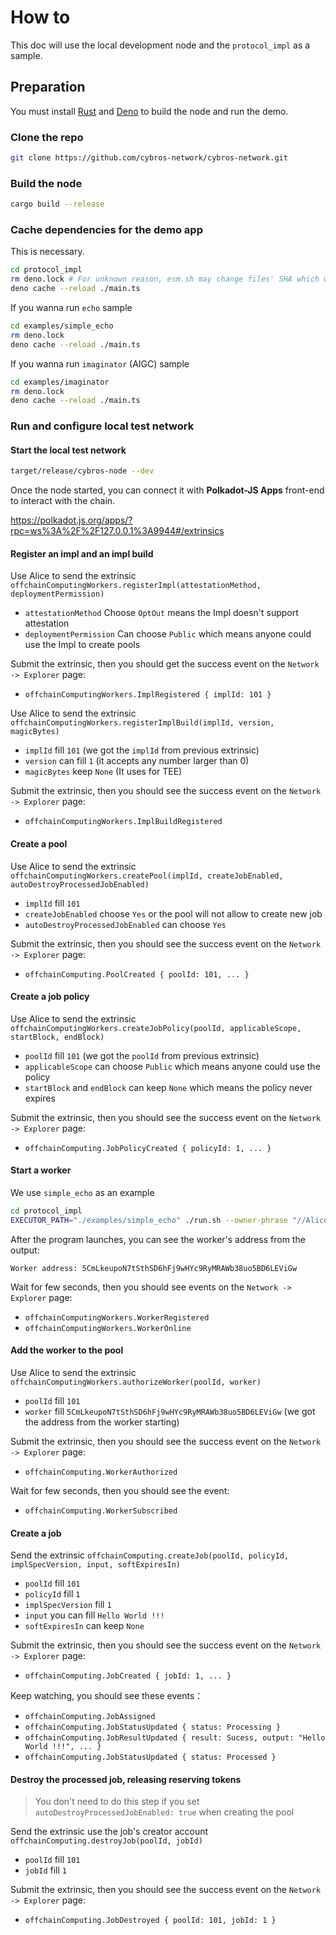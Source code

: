 How to
====

This doc will use the local development node and the `protocol_impl` as a sample.

## Preparation

You must install [Rust](https://rustup.rs/) and [Deno](https://github.com/denoland/deno#install) to build the node and run the demo.

### Clone the repo

```sh
git clone https://github.com/cybros-network/cybros-network.git
```

### Build the node

```sh
cargo build --release
```

### Cache dependencies for the demo app

This is necessary.

```bash
cd protocol_impl
rm deno.lock # For unknown reason, esm.sh may change files' SHA which will break Deno's security check
deno cache --reload ./main.ts
```

If you wanna run `echo` sample

```bash
cd examples/simple_echo
rm deno.lock
deno cache --reload ./main.ts
```

If you wanna run `imaginator` (AIGC) sample

```bash
cd examples/imaginator
rm deno.lock
deno cache --reload ./main.ts
```

### Run and configure local test network

#### Start the local test network

```bash
target/release/cybros-node --dev
```

Once the node started, you can connect it with **Polkadot-JS Apps** front-end
to interact with the chain.

https://polkadot.js.org/apps/?rpc=ws%3A%2F%2F127.0.0.1%3A9944#/extrinsics

#### Register an impl and an impl build

Use Alice to send the extrinsic
`offchainComputingWorkers.registerImpl(attestationMethod, deploymentPermission)`
- `attestationMethod` Choose `OptOut` means the Impl doesn't support attestation
- `deploymentPermission` Can choose `Public` which means anyone could use the Impl to create pools

Submit the extrinsic,
then you should get the success event on the `Network -> Explorer` page:
- `offchainComputingWorkers.ImplRegistered { implId: 101 }`

Use Alice to send the extrinsic
`offchainComputingWorkers.registerImplBuild(implId, version, magicBytes)`
- `implId` fill `101` (we got the `implId` from previous extrinsic)
- `version` can fill `1` (it accepts any number larger than 0)
- `magicBytes` keep `None` (It uses for TEE)

Submit the extrinsic,
then you should see the success event on the `Network -> Explorer` page:
- `offchainComputingWorkers.ImplBuildRegistered`

#### Create a pool

Use Alice to send the extrinsic
`offchainComputingWorkers.createPool(implId, createJobEnabled, autoDestroyProcessedJobEnabled)`
- `implId` fill `101`
- `createJobEnabled` choose `Yes` or the pool will not allow to create new job
- `autoDestroyProcessedJobEnabled` can choose `Yes`

Submit the extrinsic,
then you should see the success event on the `Network -> Explorer` page:
- `offchainComputing.PoolCreated { poolId: 101, ... }`

#### Create a job policy

Use Alice to send the extrinsic
`offchainComputingWorkers.createJobPolicy(poolId, applicableScope, startBlock, endBlock)`
- `poolId` fill `101` (we got the `poolId` from previous extrinsic)
- `applicableScope` can choose `Public` which means anyone could use the policy
- `startBlock` and `endBlock` can keep `None` which means the policy never expires

Submit the extrinsic,
then you should see the success event on the `Network -> Explorer` page:
- `offchainComputing.JobPolicyCreated { policyId: 1, ... }`

#### Start a worker

We use `simple_echo` as an example

```bash
cd protocol_impl
EXECUTOR_PATH="./examples/simple_echo" ./run.sh --owner-phrase "//Alice" --subscribe-pool 101 --impl 101 --rpcUrl ws://127.0.0.1:9944
```

After the program launches, you can see the worker's address from the output:

```
Worker address: 5CmLkeupoN7tSthSD6hFj9wHYc9RyMRAWb38uo5BD6LEViGw
```

Wait for few seconds,
then you should see events on the `Network -> Explorer` page:
- `offchainComputingWorkers.WorkerRegistered`
- `offchainComputingWorkers.WorkerOnline`

#### Add the worker to the pool

Use Alice to send the extrinsic `offchainComputingWorkers.authorizeWorker(poolId, worker)`
- `poolId` fill `101`
- `worker` fill `5CmLkeupoN7tSthSD6hFj9wHYc9RyMRAWb38uo5BD6LEViGw` (we got the address from the worker starting)

Submit the extrinsic,
then you should see the success event on the `Network -> Explorer` page:
- `offchainComputing.WorkerAuthorized`

Wait for few seconds,
then you should see the event:
- `offchainComputing.WorkerSubscribed`

#### Create a job

Send the extrinsic `offchainComputing.createJob(poolId, policyId, implSpecVersion, input, softExpiresIn)`
- `poolId` fill `101`
- `policyId` fill `1`
- `implSpecVersion` fill `1`
- `input` you can fill `Hello World !!!`
- `softExpiresIn` can keep `None`

Submit the extrinsic,
then you should see the success event on the `Network -> Explorer` page:
- `offchainComputing.JobCreated { jobId: 1, ... }`

Keep watching, you should see these events：
- `offchainComputing.JobAssigned`
- `offchainComputing.JobStatusUpdated { status: Processing }`
- `offchainComputing.JobResultUpdated { result: Sucess, output: "Hello World !!!", ... }`
- `offchainComputing.JobStatusUpdated { status: Processed }`

#### Destroy the processed job, releasing reserving tokens

> You don't need to do this step if you set `autoDestroyProcessedJobEnabled: true` when creating the pool

Send the extrinsic use the job's creator account `offchainComputing.destroyJob(poolId, jobId)`
- `poolId` fill `101`
- `jobId` fill `1`

Submit the extrinsic,
then you should see the success event on the `Network -> Explorer` page:
- `offchainComputing.JobDestroyed { poolId: 101, jobId: 1 }`
